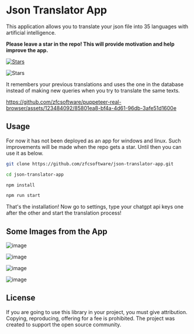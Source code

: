# Json Translator App
This application allows you to translate your json file into 35 languages with artificial intelligence.

**Please leave a star in the repo! This will provide motivation and help improve the app.**

[![Stars](https://img.shields.io/github/stars/zfcsoftware/json-translator-app)](https://github.com/zfcsoftware/json-translator-app)

![Stars](https://img.shields.io/github/stars/zfcsoftware/json-translator-app?style=social)

It remembers your previous translations and uses the one in the database instead of making new queries when you try to translate the same texts.

https://github.com/zfcsoftware/puppeteer-real-browser/assets/123484092/85801ea8-bf4a-4d61-96db-3afe51d1600e

## Usage
For now it has not been deployed as an app for windows and linux. Such improvements will be made when the repo gets a star. Until then you can use it as below.


```bash
git clone https://github.com/zfcsoftware/json-translator-app.git
```
```bash
cd json-translator-app
```
```bash
npm install
```
```bash
npm run start
```

That's the installation! Now go to settings, type your chatgpt api keys one after the other and start the translation process!

## Some Images from the App

![image](https://github.com/zfcsoftware/puppeteer-real-browser/assets/123484092/0de96375-7ae7-43d3-bb62-d2ccd5006c02)

![image](https://github.com/zfcsoftware/puppeteer-real-browser/assets/123484092/ea118ae0-d287-4526-af21-4b840f6d9fd9)

![image](https://github.com/zfcsoftware/puppeteer-real-browser/assets/123484092/010ef851-1ea6-4874-8ede-f68f64f9eb64)

![image](https://github.com/zfcsoftware/puppeteer-real-browser/assets/123484092/6ed86186-42cb-4dfc-a929-f542b55b6e66)

## License
If you are going to use this library in your project, you must give attribution. Copying, reproducing, offering for a fee is prohibited. The project was created to support the open source community.